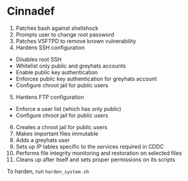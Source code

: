 # Cinnadef

1. Patches bash against shellshock
2. Prompts user to change root password
3. Patches VSFTPD to remove known vulnerability
4. Hardens SSH configuration
  - Disables root SSH
  - Whitelist only public and greyhats accounts
  - Enable public key authentication
  - Enforces public key authentication for greyhats account
  - Configure chroot jail for public users
5. Hardens FTP configuration
  - Enforce a user list (which has only public)
  - Configure chroot jail for public users
6. Creates a chroot jail for public users
7. Makes important files immutable
8. Adds a greyhats user
9. Sets up IP tables specific to the services required in CDDC
10. Performs file integrity monitoring and restoration on selected files
11. Cleans up after itself and sets proper permissions on its scripts

To harden, run `harden_system.sh`

